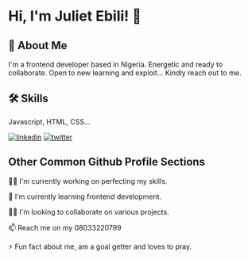 # Hi, I'm Juliet Ebili! 👋

## 🚀 About Me


I'm a frontend developer based in Nigeria. 
Energetic and ready to collaborate. 
Open to new learning and exploit...
Kindly reach out to me.


## 🛠 Skills
Javascript, HTML, CSS...



[![linkedin](https://img.shields.io/badge/linkedin-0A66C2?style=for-the-badge&logo=linkedin&logoColor=white)](https://www.linkedin.com/in/julietebili)
[![twitter](https://img.shields.io/badge/twitter-1DA1F2?style=for-the-badge&logo=twitter&logoColor=white)](https://twitter.com/julietebili/)


## Other Common Github Profile Sections
👩‍💻 I'm currently working on perfecting my skills.

🧠 I'm currently learning frontend development.

👯‍♀️ I'm looking to collaborate on various projects.

📫 Reach me on my 08033220799

⚡️ Fun fact about me, am a  goal getter and loves to pray.
